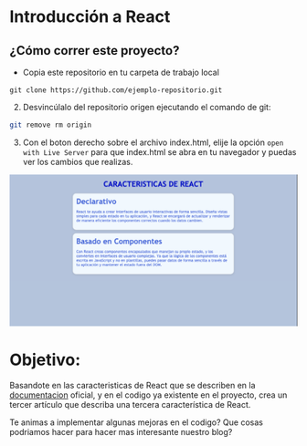 # Introducción a React

## ¿Cómo correr este proyecto?

- Copia este repositorio en tu carpeta de trabajo local 

```
git clone https://github.com/ejemplo-repositorio.git
```


2. Desvincúlalo del repositorio origen ejecutando el comando de git:

```bash
git remove rm origin
```
3. Con el boton derecho sobre el archivo index.html, elije la opción `open with Live Server` para que index.html se abra en tu navegador y puedas ver los cambios que realizas. 

![Image](images/react-intro.png)



# Objetivo:

Basandote en las caracteristicas de React que se describen en la [documentacion](https://es.reactjs.org/) oficial, y en el codigo ya existente en el proyecto, crea un tercer artículo que describa una tercera característica de React.

Te animas a implementar algunas mejoras en el codigo? Que cosas podriamos hacer para hacer mas interesante nuestro blog?
